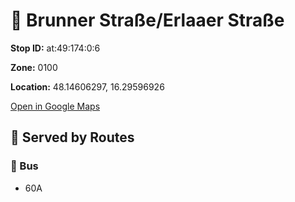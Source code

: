 # 🚉 Brunner Straße/Erlaaer Straße


**Stop ID:** at:49:174:0:6

**Zone:** 0100

**Location:** 48.14606297, 16.29596926

[Open in Google Maps](https://www.google.com/maps?q=48.14606297,16.29596926)

## 🚆 Served by Routes

### 🚌 Bus
- 60A